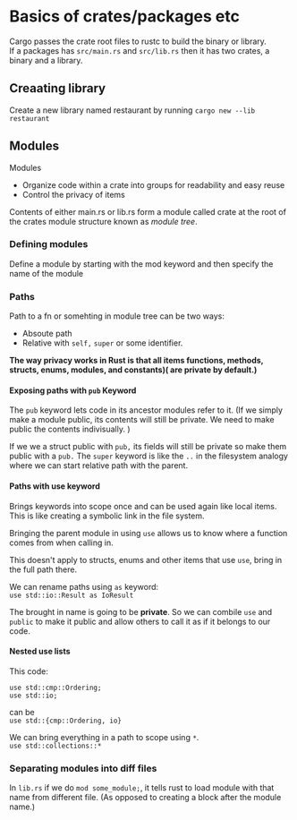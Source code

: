 # Basics of crates/packages etc  
Cargo passes the crate root files to rustc to build the binary or library.  
If a packages has `src/main.rs` and `src/lib.rs` then it has two crates, a binary and a library.  
## Creaating library
Create a new library named restaurant by running `cargo new --lib restaurant`

## Modules
Modules 
- Organize code within a crate into groups for readability and easy reuse  
- Control the privacy of items

Contents of either main.rs or lib.rs form a module called crate at the root of the crates module structure known as _module tree_.  


### Defining modules
Define a module by starting with the mod keyword and then specify the name of the module

### Paths
Path to a fn or somehting in module tree can be two ways: 
- Absoute path
- Relative with `self,` `super` or some identifier.

**The way privacy works in Rust is that all items functions, methods, structs, enums, modules, and constants)( are private by default.)**

#### Exposing paths with `pub` Keyword
The `pub` keyword lets code in its ancestor modules refer to it.
(If we simply make a module public, its contents will still be private. We need to make public the contents indivisually. )

If we we a struct public with `pub,` its fields will still be private so make them public with a `pub.` 
The `super` keyword is like the `..` in the filesystem analogy where we can start relative path with the parent.  

#### Paths with use keyword
Brings keywords into scope once and can be used again like local items.
This is like creating a symbolic link in the file system.  

Bringing the parent module in using `use` allows us to know where a function comes from when calling in.

This doesn't apply to structs, enums and other items that use `use`, bring in the full path there.  

We can rename paths using `as` keyword:  
`use std::io::Result as IoResult`  

The brought in name is going to be **private**. So we can combile `use` and `public` to make it public and allow others to call it as if it belongs to our code.  

#### Nested use lists
This code: 
```
use std::cmp::Ordering;
use std::io;
```

can be  
`use std::{cmp::Ordering, io}`  

We can bring everything in a path to scope using `*`.  
`use std::collections::*`

### Separating modules into diff files
In `lib.rs` if we do `mod some_module;`, it tells rust to load module with that name from different file. (As opposed to creating a block after the module name.)


